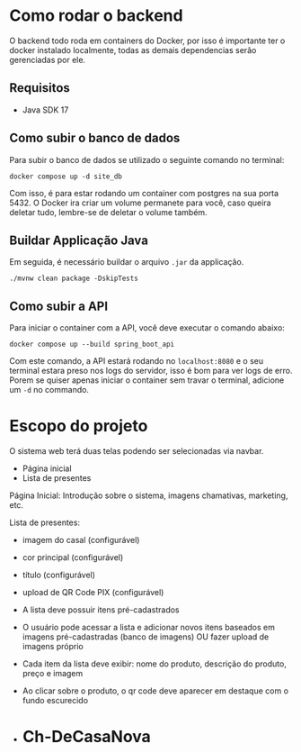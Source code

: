 # Como rodar o backend
O backend todo roda em containers do Docker, por isso é importante ter o docker instalado localmente, todas as demais dependencias serão gerenciadas por ele.

## Requisitos
- Java SDK 17

## Como subir o banco de dados

Para subir o banco de dados se utilizado o seguinte comando no terminal:
```
docker compose up -d site_db
```
Com isso, é para estar rodando um container com postgres na sua porta 5432.
O Docker ira criar um volume permanete para você, caso queira deletar tudo, lembre-se de deletar o volume também.

## Buildar Applicação Java
Em seguida, é necessário buildar o arquivo `.jar` da applicação.
```
./mvnw clean package -DskipTests
```
## Como subir a API

Para iniciar o container com a API, você deve executar o comando abaixo:
```
docker compose up --build spring_boot_api
```
Com este comando, a API estará rodando no `localhost:8080` e o seu terminal estara preso nos logs do servidor, isso é bom para ver logs de erro.
Porem se quiser apenas iniciar o container sem travar o terminal, adicione um `-d` no commando.

# Escopo do projeto

O sistema web terá duas telas podendo ser selecionadas via navbar.
- Página inicial
- Lista de presentes

Página Inicial:
Introdução sobre o sistema, imagens chamativas, marketing, etc.

Lista de presentes:
- imagem do casal (configurável)
- cor principal (configurável)
- título (configurável)
- upload de QR Code PIX (configurável)

- A lista deve possuir itens pré-cadastrados
- O usuário pode acessar a lista e adicionar novos itens baseados em imagens pré-cadastradas (banco de imagens) OU fazer upload de imagens próprio
- Cada item da lista deve exibir: nome do produto, descrição do produto, preço e imagem
- Ao clicar sobre o produto, o qr code deve aparecer em destaque com o fundo escurecido
- # Ch-DeCasaNova
